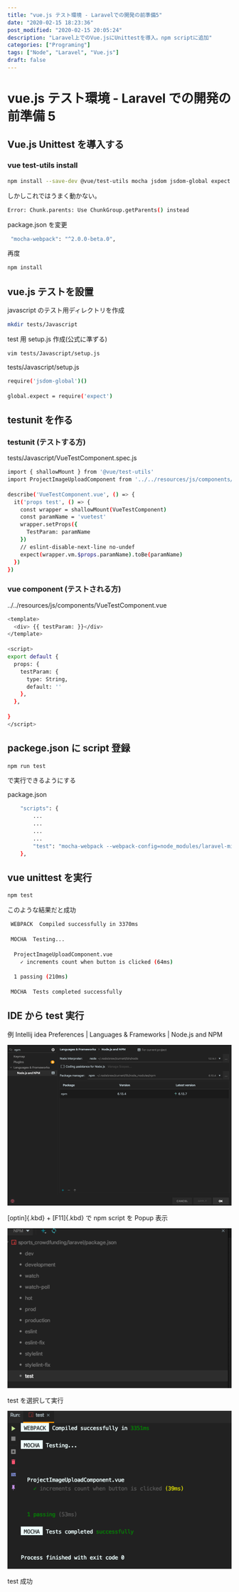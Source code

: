 ```yaml
---
title: "vue.js テスト環境 - Laravelでの開発の前準備5"
date: "2020-02-15 18:23:36"
post_modified: "2020-02-15 20:05:24"
description: "Laravel上でのVue.jsにUnittestを導入。npm scriptに追加"
categories: ["Programing"]
tags: ["Node", "Laravel", "Vue.js"]
draft: false
---
```


# vue.js テスト環境 - Laravel での開発の前準備 5

## Vue.js Unittest を導入する

### vue test-utils install

```bash
npm install --save-dev @vue/test-utils mocha jsdom jsdom-global expect
```

しかしこれではうまく動かない。

```bash
Error: Chunk.parents: Use ChunkGroup.getParents() instead
```

package.json を変更

```bash
 "mocha-webpack": "^2.0.0-beta.0",
```

再度

```bash
npm install
```

## vue.js テストを設置

javascript のテスト用ディレクトリを作成

```bash
mkdir tests/Javascript
```

test 用 setup.js 作成(公式に準ずる)

```bash
vim tests/Javascript/setup.js
```

tests/Javascript/setup.js

```bash
require('jsdom-global')()

global.expect = require('expect')
```

## testunit を作る

### testunit (テストする方)

tests/Javascript/VueTestComponent.spec.js

```bash
import { shallowMount } from '@vue/test-utils'
import ProjectImageUploadComponent from '../../resources/js/components/VueTestComponent.vue'

describe('VueTestComponent.vue', () => {
  it('props test', () => {
    const wrapper = shallowMount(VueTestComponent)
    const paramName = 'vuetest'
    wrapper.setProps({
      TestParam: paramName
    })
    // eslint-disable-next-line no-undef
    expect(wrapper.vm.$props.paramName).toBe(paramName)
  })
})
```

### vue component (テストされる方)

../../resources/js/components/VueTestComponent.vue

```bash
<template>
  <div> {{ testParam: }}</div>
</template>

<script>
export default {
  props: {
    testParam: {
      type: String,
      default: ''
    },
  },

}
</script>
```

## packege.json に script 登録

```bash
npm run test
```

で実行できるようにする

package.json

```bash
    "scripts": {
        ...
        ...
        ...
        ...
        "test": "mocha-webpack --webpack-config=node_modules/laravel-mix/setup/webpack.config.js --require tests/Javascript/setup.js tests/Javascript/**/*.spec.js"
    },
```

## vue unittest を実行

```bash
npm test
```

このような結果だと成功

```bash
 WEBPACK  Compiled successfully in 3370ms

 MOCHA  Testing...

  ProjectImageUploadComponent.vue
    ✓ increments count when button is clicked (64ms)

  1 passing (210ms)

 MOCHA  Tests completed successfully
```

## IDE から test 実行

例 Intellij idea
Preferences \| Languages & Frameworks \| Node.js and NPM

![](images/Screen-Shot-2020-02-15-at-18.04.51.png)

[optin]{.kbd} + [F11]{.kbd}
で npm script を Popup 表示

![](images/Screen-Shot-2020-02-15-at-18.06.52.png)

test を選択して実行

![](images/Screen-Shot-2020-02-15-at-18.07.53.png)

test 成功
